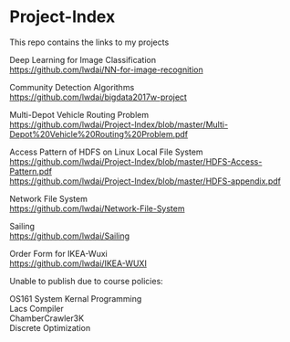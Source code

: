 # Project-Index
This repo contains the links to my projects

Deep Learning for Image Classification  
https://github.com/lwdai/NN-for-image-recognition  

Community Detection Algorithms  
https://github.com/lwdai/bigdata2017w-project  

Multi-Depot Vehicle Routing Problem  
https://github.com/lwdai/Project-Index/blob/master/Multi-Depot%20Vehicle%20Routing%20Problem.pdf  

Access Pattern of HDFS on Linux Local File System  
https://github.com/lwdai/Project-Index/blob/master/HDFS-Access-Pattern.pdf  
https://github.com/lwdai/Project-Index/blob/master/HDFS-appendix.pdf  

Network File System  
https://github.com/lwdai/Network-File-System  

Sailing  
https://github.com/lwdai/Sailing  

Order Form for IKEA-Wuxi  
https://github.com/lwdai/IKEA-WUXI  

Unable to publish due to course policies: 

OS161 System Kernal Programming  
Lacs Compiler  
ChamberCrawler3K  
Discrete Optimization  
